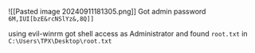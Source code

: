 ![[Pasted image 20240911181305.png]]
Got admin password
`6M,IUI[bzE&rcNSlYz&,8Q]]`

using evil-winrm got shell access as Administrator and found `root.txt` in `C:\Users\TPX\Desktop\root.txt`
